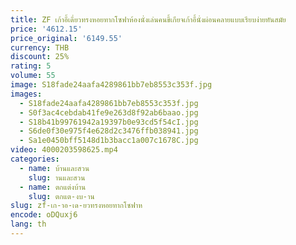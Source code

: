 ```yaml
---
title: ZF เก้าอี้เดี่ยวทรงหอยทากโซฟาห้องนั่งเล่นคนขี้เกียจเก้าอี้นั่งผ่อนคลายแบบเรียบง่ายทันสมัย
price: '4612.15'
price_original: '6149.55'
currency: THB
discount: 25%
rating: 5
volume: 55
image: S18fade24aafa4289861bb7eb8553c353f.jpg
images:
  - S18fade24aafa4289861bb7eb8553c353f.jpg
  - S0f3ac4cebdab41fe9e263d8f92ab6baao.jpg
  - S18b41b99761942a19397b0e93cd5f54cI.jpg
  - S6de0f30e975f4e628d2c3476ffb038941.jpg
  - Sa1e0450bff5148d1b3bacc1a007c1678C.jpg
video: 4000203598625.mp4
categories:
  - name: บ้านและสวน
    slug: านและสวน
  - name: ตกแต่งบ้าน
    slug: ตกแต-งบ-าน
slug: zf-เก-าอ-เด-ยวทรงหอยทากโซฟาห
encode: oDQuxj6
lang: th
---
```

  